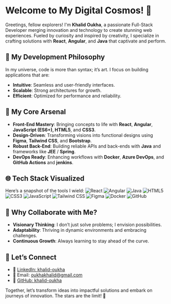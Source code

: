 # Welcome to My Digital Cosmos! 🚀

Greetings, fellow explorers! I'm **Khalid Oukha**, a passionate Full-Stack Developer merging innovation and technology to create stunning web experiences. Fueled by curiosity and inspired by creativity, I specialize in crafting solutions with **React**, **Angular**, and **Java** that captivate and perform.

## 🔮 My Development Philosophy
In my universe, code is more than syntax; it’s art. I focus on building applications that are:
- **Intuitive**: Seamless and user-friendly interfaces.
- **Scalable**: Strong architectures for growth.
- **Efficient**: Optimized for performance and reliability.

## 🔧 My Core Arsenal
- **Front-End Mastery**: Bringing concepts to life with **React**, **Angular**, **JavaScript (ES6+), HTML5**, and **CSS3**.
- **Design-Driven**: Transforming visions into functional designs using **Figma**, **Tailwind CSS**, and **Bootstrap**.
- **Robust Back-End**: Building reliable APIs and back-ends with **Java** and frameworks like **JEE** / **Spring**.
- **DevOps Ready**: Enhancing workflows with **Docker**, **Azure DevOps**, and **GitHub Actions** and **jenkins**.

## 🌐 Tech Stack Visualized
Here’s a snapshot of the tools I wield:
![React](https://img.shields.io/badge/-React-61DAFB?logo=react&logoColor=white&style=for-the-badge) 
![Angular](https://img.shields.io/badge/-Angular-DD0031?logo=angular&logoColor=white&style=for-the-badge)
![Java](https://img.shields.io/badge/-Java-007396?logo=java&logoColor=white&style=for-the-badge)
![HTML5](https://img.shields.io/badge/-HTML5-E34F26?logo=html5&logoColor=white&style=for-the-badge)
![CSS3](https://img.shields.io/badge/-CSS3-1572B6?logo=css3&logoColor=white&style=for-the-badge)
![JavaScript](https://img.shields.io/badge/-JavaScript-F7DF1E?logo=javascript&logoColor=black&style=for-the-badge)
![Tailwind CSS](https://img.shields.io/badge/-TailwindCSS-06B6D4?logo=tailwind-css&logoColor=white&style=for-the-badge)
![Figma](https://img.shields.io/badge/-Figma-F24E1E?logo=figma&logoColor=white&style=for-the-badge)
![Docker](https://img.shields.io/badge/-Docker-2496ED?logo=docker&logoColor=white&style=for-the-badge)
![GitHub](https://img.shields.io/badge/-GitHub-181717?logo=github&logoColor=white&style=for-the-badge)

## 🌟 Why Collaborate with Me?
- **Visionary Thinking**: I don’t just solve problems; I envision possibilities.
- **Adaptability**: Thriving in dynamic environments and embracing challenges.
- **Continuous Growth**: Always learning to stay ahead of the curve.

## 🔄 Let’s Connect
- 🏰 [LinkedIn: khalid-oukha](https://www.linkedin.com/in/khalid-oukha/)
- 📧 Email: oukhakhalid@gmail.com
- 🎡 [GitHub: khalid-oukha](https://github.com/khalid-oukha)

Together, let’s transform ideas into impactful solutions and embark on journeys of innovation. The stars are the limit! 🌠
